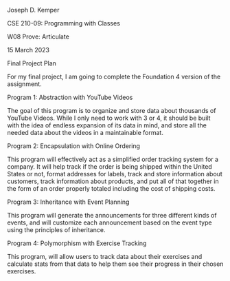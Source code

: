 <p>Joseph D. Kemper</p>
<p>CSE 210-09: Programming with Classes</p>
<p>W08 Prove: Articulate</p>
<p>15 March 2023</p>
<p></p>
<p>Final Project Plan</p>
<p></p>
<p>For my final project, I am going to complete the Foundation 4 version of the assignment.</p>
<p></p>
<p>Program 1: Abstraction with YouTube Videos</p>
<p></p>
<p>
The goal of this program is to organize and store data about thousands of YouTube Videos. While I only need to work with 3 or 4, it should be built with the idea of endless expansion of its data in mind, and store all the needed data about the videos in a maintainable format. 
</p>
<p></p>
<p>Program 2: Encapsulation with Online Ordering</p>
<p></p>
<p>
This program will effectively act as a simplified order tracking system for a company. It will help track if the order is being shipped within the United States or not, format addresses for labels, track and store information about customers, track information about products, and put all of that together in the form of an order properly totaled including the cost of shipping costs. 
</p>
<p></p>
<p>Program 3: Inheritance with Event Planning</p>
<p></p>
<p>
This program will generate the announcements for three different kinds of events, and will customize each announcement based on the event type using the principles of inheritance. 
</p>
<p></p>
<p>Program 4: Polymorphism with Exercise Tracking</p>
<p></p>
<p>
    This program, will allow users to track data about their exercises and calculate stats from that data to help them see their progress in their chosen exercises. 
</p>